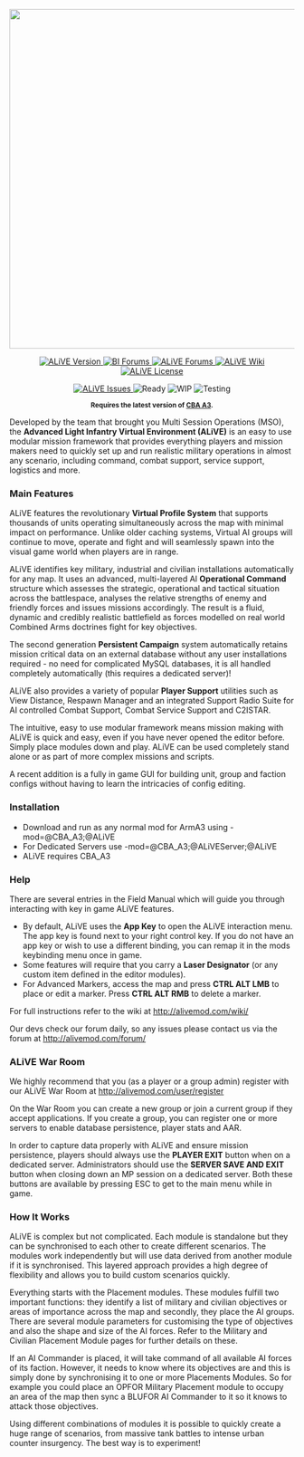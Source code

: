 <p align="center">
    <img src="https://github.com/ALiVEOS/ALiVE.OS/blob/master/images/alive_logo_large.png" width="600">
</p>

<p align="center">
    <a href="https://github.com/ALiVEOS/ALiVE.OS/releases/latest">
        <img src="https://img.shields.io/github/release/ALiVEOS/ALiVE.OS.svg?maxAge=2592000" alt="ALiVE Version">
    </a>
    <a href="https://forums.bistudio.com/topic/187954-alive-advanced-light-infantry-virtual-environment-10-ga/">
        <img src="https://img.shields.io/badge/BI-Forums-lightgrey.svg" alt="BI Forums">
    </a>
    <a href="http://alivemod.com/forum">
        <img src="https://img.shields.io/badge/ALiVE-Forums-lightgrey.svg" alt="ALiVE Forums">
    </a>
    <a href="http://alivemod.com/wiki">
        <img src="https://img.shields.io/badge/ALiVE-Wiki-lightgrey.svg" alt="ALiVE Wiki">
    </a>
    <a href="https://github.com/ALiVEOS/ALiVE.OS/blob/master/LICENSE.txt">
        <img src="https://img.shields.io/github/license/ALiVEOS/ALiVE.OS.svg?maxAge=2592000" alt="ALiVE License">
    </a>
</p>

<p align="center">
    <a href="https://github.com/ALiVEOS/ALiVE.OS/issues">
        <img src="https://img.shields.io/github/issues/ALiVEOS/ALiVE.OS.svg?maxAge=2592000" alt="ALiVE Issues">
    </a>
    <img src="https://badge.waffle.io/ALiVEOS/ALiVE.OS.svg?label=ready&title=Ready" alt="Ready">
    <img src="https://badge.waffle.io/ALiVEOS/ALiVE.OS.svg?label=WIP&title=WIP" alt="WIP">
    <img src="https://badge.waffle.io/ALiVEOS/ALiVE.OS.svg?label=Needs%20Testing&title=Testing" alt="Testing">
</p>

<p align="center">
    <sup><strong>Requires the latest version of <a href="https://github.com/CBATeam/CBA_A3/releases">CBA A3</a>.</strong></sup>
</p>


Developed by the team that brought you Multi Session Operations (MSO), the **Advanced Light Infantry Virtual Environment (ALiVE)** is an easy to use modular mission framework that provides everything players and mission makers need to quickly set up and run realistic military operations in almost any scenario, including command, combat support, service support, logistics and more.

### Main Features

ALiVE features the revolutionary **Virtual Profile System** that supports thousands of units operating simultaneously across the map with minimal impact on performance.  Unlike older caching systems, Virtual AI groups will continue to move, operate and fight and will seamlessly spawn into the visual game world when players are in range.

ALiVE identifies key military, industrial and civilian installations automatically for any map. It uses an advanced, multi-layered AI **Operational Command** structure which assesses the strategic, operational and tactical situation across the battlespace, analyses the relative strengths of enemy and friendly forces and issues missions accordingly. The result is a fluid, dynamic and credibly realistic battlefield as forces modelled on real world Combined Arms doctrines fight for key objectives.

The second generation **Persistent Campaign** system automatically retains mission critical data on an external database without any user installations required - no need for complicated MySQL databases, it is all handled completely automatically (this requires a dedicated server)!

ALiVE also provides a variety of popular **Player Support** utilities such as View Distance, Respawn Manager and an integrated Support Radio Suite for AI controlled Combat Support, Combat Service Support and C2ISTAR.

The intuitive, easy to use modular framework means mission making with ALiVE is quick and easy, even if you have never opened the editor before.  Simply place modules down and play.  ALiVE can be used completely stand alone or as part of more complex missions and scripts.

A recent addition is a fully in game GUI for building unit, group and faction configs without having to learn the intricacies of config editing.

### Installation
- Download and run as any normal mod for ArmA3 using -mod=@CBA_A3;@ALiVE
- For Dedicated Servers use -mod=@CBA_A3;@ALiVEServer;@ALiVE
- ALiVE requires CBA_A3

### Help
There are several entries in the Field Manual which will guide you through interacting with key in game ALiVE features.

- By default, ALiVE uses the **App Key** to open the ALiVE interaction menu.  The app key is found next to your right control key. If you do not have an app key or wish to use a different binding, you can remap it in the mods keybinding menu once in game. 
- Some features will require that you carry a **Laser Designator** (or any custom item defined in the editor modules).
- For Advanced Markers, access the map and press **CTRL ALT LMB** to place or edit a marker. Press **CTRL ALT RMB** to delete a marker.

For full instructions refer to the wiki at http://alivemod.com/wiki/

Our devs check our forum daily, so any issues please contact us via the forum at http://alivemod.com/forum/

### ALiVE War Room
We highly recommend that you (as a player or a group admin) register with our ALiVE War Room at http://alivemod.com/user/register

On the War Room you can create a new group or join a current group if they accept applications.  If you create a group, you can register one or more servers to enable database persistence, player stats and AAR.

In order to capture data properly with ALiVE and ensure mission persistence, players should always use the **PLAYER EXIT** button when on a dedicated server. Administrators should use the **SERVER SAVE AND EXIT** button when closing down an MP session on a dedicated server. Both these buttons are available by pressing ESC to get to the main menu while in game.

### How It Works
ALiVE is complex but not complicated. Each module is standalone but they can be synchronised to each other to create different scenarios. The modules work independently but will use data derived from another module if it is synchronised. This layered approach provides a high degree of flexibility and allows you to build custom scenarios quickly.

Everything starts with the Placement modules. These modules fulfill two important functions: they identify a list of military and civilian objectives or areas of importance across the map and secondly, they place the AI groups. There are several module parameters for customising the type of objectives and also the shape and size of the AI forces. Refer to the Military and Civilian Placement Module pages for further details on these.

If an AI Commander is placed, it will take command of all available AI forces of its faction. However, it needs to know where its objectives are and this is simply done by synchronising it to one or more Placements Modules.  So for example you could place an OPFOR Military Placement module to occupy an area of the map then sync a BLUFOR AI Commander to it so it knows to attack those objectives.

Using different combinations of modules it is possible to quickly create a huge range of scenarios, from massive tank battles to intense urban counter insurgency. The best way is to experiment!
